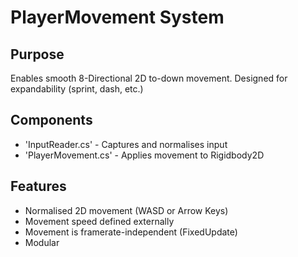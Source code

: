 # PlayerMovement System

## Purpose
Enables smooth 8-Directional 2D to-down movement. Designed for expandability (sprint, dash, etc.)

## Components
- 'InputReader.cs' - Captures and normalises input
- 'PlayerMovement.cs' - Applies movement to Rigidbody2D

## Features
- Normalised 2D movement (WASD or Arrow Keys)
- Movement speed defined externally
- Movement is framerate-independent (FixedUpdate)
- Modular